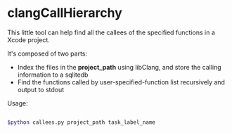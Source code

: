 # clangCallHierarchy

This little tool can help find all the callees of the specified functions in a Xcode project.

It's composed of two parts:
* Index the files in the **project_path** using libClang, and store the calling information to a sqlitedb
* Find the functions called by user-specified-function list recursively and output to stdout

Usage:
```Bash

$python callees.py project_path task_label_name

```
